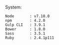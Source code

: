 System:

    Node       : v7.10.0
    npm        : 4.2.0
    Gulp CLI   : 3.9.1
    Bower      : 1.8.0
    Sass       : 3.5.1
    Ruby       : 2.4.1p111
